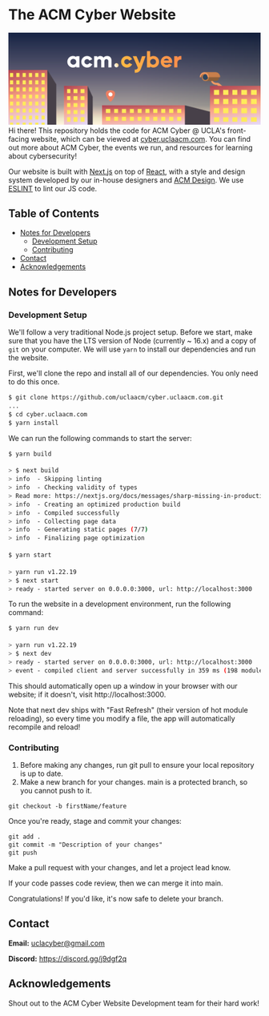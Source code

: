 # The ACM Cyber Website
![Cyber Banner](public/images/HomeBanner.svg)
Hi there! This repository holds the code for ACM Cyber @ UCLA's front-facing website, which can be viewed at [cyber.uclaacm.com](https://cyber.uclaacm.com/). You can find out more about ACM Cyber, the events we run, and resources for learning about cybersecurity!

Our website is built with [Next.js](https://nextjs.org/) on top of [React](https://reactjs.org/), with a style and design system developed by our in-house designers and [ACM Design](https://design.uclaacm.com/). We use [ESLINT](https://eslint.org/) to lint our JS code. 

## Table of Contents
- [Notes for Developers](#notes-for-developers)
    - [Development Setup](#development-setup)
    - [Contributing](#contributing)
- [Contact](#contact)
- [Acknowledgements](#acknowledgements)

## Notes for Developers
### Development Setup
We'll follow a very traditional Node.js project setup. Before we start, make sure that you have the LTS version of Node (currently ~ 16.x) and a copy of `git` on your computer. We will use `yarn` to install our dependencies and run the website. 

First, we'll clone the repo and install all of our dependencies. You only need to do this once.
```bash
$ git clone https://github.com/uclaacm/cyber.uclaacm.com.git
...
$ cd cyber.uclaacm.com
$ yarn install
```

We can run the following commands to start the server:
```bash
$ yarn build

> $ next build
> info  - Skipping linting
> info  - Checking validity of types
> Read more: https://nextjs.org/docs/messages/sharp-missing-in-production
> info  - Creating an optimized production build
> info  - Compiled successfully
> info  - Collecting page data
> info  - Generating static pages (7/7)
> info  - Finalizing page optimization

$ yarn start 

> yarn run v1.22.19
> $ next start
> ready - started server on 0.0.0.0:3000, url: http://localhost:3000
```

To run the website in a development environment, run the following command:
```bash
$ yarn run dev

> yarn run v1.22.19
> $ next dev
> ready - started server on 0.0.0.0:3000, url: http://localhost:3000
> event - compiled client and server successfully in 359 ms (198 modules)
```

This should automatically open up a window in your browser with our website; if it doesn't, visit http://localhost:3000.

Note that next dev ships with "Fast Refresh" (their version of hot module reloading), so every time you modify a file, the app will automatically recompile and reload!

### Contributing
1. Before making any changes, run git pull to ensure your local repository is up to date.
2. Make a new branch for your changes. main is a protected branch, so you cannot push to it.
```
git checkout -b firstName/feature
```

Once you're ready, stage and commit your changes:
```
git add .
git commit -m "Description of your changes"
git push
```
Make a pull request with your changes, and let a project lead know.

If your code passes code review, then we can merge it into main. 

Congratulations! If you'd like, it's now safe to delete your branch.

## Contact
**Email:** uclacyber@gmail.com

**Discord:** https://discord.gg/j9dgf2q

## Acknowledgements
Shout out to the ACM Cyber Website Development team for their hard work! 